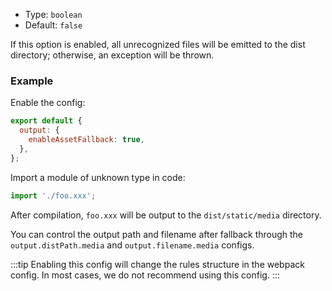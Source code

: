 - Type: `boolean`
- Default: `false`

If this option is enabled, all unrecognized files will be emitted to the dist directory; otherwise, an exception will be thrown.

### Example

Enable the config:

```js
export default {
  output: {
    enableAssetFallback: true,
  },
};
```

Import a module of unknown type in code:

```js
import './foo.xxx';
```

After compilation, `foo.xxx` will be output to the `dist/static/media` directory.

You can control the output path and filename after fallback through the `output.distPath.media` and `output.filename.media` configs.

:::tip
Enabling this config will change the rules structure in the webpack config. In most cases, we do not recommend using this config.
:::
